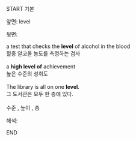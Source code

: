 START
기본

앞면:
level


뒷면:
<div>a test that checks the <b>level</b> of alcohol in the blood </div><div>혈중 알코올 농도를 측정하는 검사</div><br><div>a <b>high level of</b> achievement </div><div>높은 수준의 성취도</div><br><div>The library is all on one <b>level</b>. </div><div>그 도서관은 모두 한 층에 있다.</div><br>수준 , 높이 , 층<br>


해석:

END
